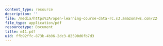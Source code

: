 ```yaml
---
content_type: resource
description: ''
file: /media/https%3A/open-learning-course-data-rc.s3.amazonaws.com/22-314j-structural-mechanics-in-nuclear-power-technology-fall-2006/ffb92ffc873b4b062dc382590d6fb7d3_m11.pdf
file_type: application/pdf
resourcetype: Document
title: m11.pdf
uid: ffb92ffc-873b-4b06-2dc3-82590d6fb7d3
---
```

